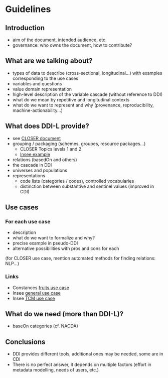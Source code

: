 # Guidelines

## Introduction

- aim of the document, intended audience, etc.
- governance: who owns the document, how to contribute?

## What are we talking about?

- types of data to describe (cross-sectional, longitudinal...) with examples corresponding to the use cases
- variables and questions
- value domain representation
- high-level description of the variable cascade (without reference to DDI)
- what do we mean by repetitive and longitudinal contexts
- what do we want to represent and why (provenance, reproducibility, machine-actionability...)

## What does DDI-L provide?

- see [CLOSER document](../workshops/comparison-overview.md)
- grouping / packaging (schemes, groupes, resource packages...)
  - CLOSER Topics levels 1 and 2
  - [Insee example](./insee.md)
- relations (basedOn and others)
- the cascade in DDI
- universes and populations
- representations
	- code lists (categories / codes), controlled vocabularies
	- distinction between substantive and sentinel values (improved in CDI)

## Use cases

### For each use case

- description
- what do we want to formalize and why?
- precise example in pseudo-DDI
- alternative possibilities with pros and cons for each

(for CLOSER use case, mention automated methods for finding relations: NLP...)

### Links

- Constances [fruits use case](../use-cases/constances.md)
- Insee [general use case](../use-cases/insee.md)
- Insee [TCM use case](../use-cases/insee-tcm.md)

## What do we need (more than DDI-L)?

- baseOn categories (cf. NACDA)

## Conclusions

- DDI provides different tools, additional ones may be needed, some are in CDI
- There is no perfect answer, it depends on multiple factors (effort in metadata modelling, needs of users, etc.)